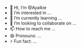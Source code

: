 - 👋 Hi, I’m @Ayalkie
- 👀 I’m interested in ...
- 🌱 I’m currently learning ...
- 💞️ I’m looking to collaborate on ...
- 📫 How to reach me ...
- 😄 Pronouns: ...
- ⚡ Fun fact: ...

<!---
Ayalkie/Ayalkie is a ✨ special ✨ repository because its `README.md` (this file) appears on your GitHub profile.
You can click the Preview link to take a look at your changes.
--->
